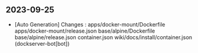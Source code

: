 
## 2023-09-25
 * [Auto Generation] Changes : apps/docker-mount/Dockerfile apps/docker-mount/release.json base/alpine/Dockerfile base/alpine/release.json container.json wiki/docs/install/container.json (dockserver-bot[bot])
